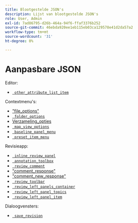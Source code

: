 ```yaml
---
title: Blootgestelde JSON's
description: Lijst van blootgestelde JSON's
role: User, Admin
exl-id: 7ad86795-d26b-464a-94f6-ffaf3376b252
source-git-commit: 46ebda920ee1eb115eb03ca129578e41d2da57a2
workflow-type: tm+mt
source-wordcount: '31'
ht-degree: 0%

---
```


# Aanpasbare JSON

Editor:

- [` other_attribute_list_item`](./jsons/editor/other_attribute_list_item.json)

Contextmenu&#39;s:

- [&quot;file_options&quot;](./jsons/context_menus/file_options.json)
- [` folder_options`](./jsons/context_menus/folder_options.json)
- [Verzameling_opties](./jsons/context_menus/collection_options.json)
- [` map_view_options`](./jsons/context_menus/map_view_options.json)
- [` baseline_panel_menu`](./jsons/context_menus/baseline_panel_menu.json)
- [` preset_item_menu`](./jsons/context_menus/preset_item_menu.json)

Revisieapp:

- [` inline_review_panel`](./jsons/review_app/inline_review_panel.json)
- [` annotation_toolbox`](./jsons/review_app/annotation_toolbox.json)
- [` review_comment`](./jsons/review_app/review_comment.json)
- [&quot;comment_response&quot;](./jsons/review_app/comment_reply.json)
- [&quot;comment_new_response&quot;](./jsons/review_app/comment_new_reply.json)
- [` review_toolbar`](./jsons/review_app/review_toolbar.json)
- [` review_left_panels_container`](./jsons/review_app/review_left_panels_container.json)
- [` review_left_panel_topics`](./jsons/review_app/review_left_panel_topics.json)
- [` review_left_panel_item`](./jsons/review_app/review_left_panel_item.json)

Dialoogvensters:

- [` save_revision`](./jsons/dialogs/save_revision.json)
